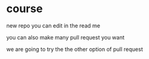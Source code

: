 # course
new repo
you can edit in the read me 

you can also make many pull request you want 

we are going to try the the other option of pull request 
